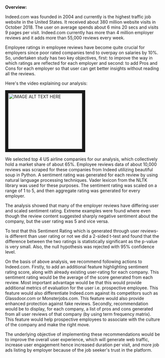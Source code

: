 **Overview:**

Indeed.com was founded in 2004 and currently is the highest traffic job website in the United States. It received about 380 million website visits in October 2018. The user on average spends about 6 mins 20 secs and visits 9 pages per visit. Indeed.com currently has more than 4 million employer reviews and it adds more than 55,000 reviews every week.

Employee ratings in employee reviews have become quite crucial for employers since poor rated companies tend to overpay on salaries by 10%. So, undertaken study has two key objectives, first: to improve the way in which ratings are reflected for each employer and second: to add Pros and Cons for each employer so that user can get better insights without reading all the reviews.

Here's the video explaining our analysis:

<a href="http://www.youtube.com/watch?feature=player_embedded&v=2Ay8LZMy-ec
" target="_blank"><img src="http://img.youtube.com/vi/2Ay8LZMy-ec/0.jpg" 
alt="IMAGE ALT TEXT HERE" width="240" height="180" border="10" /></a>



We selected top 4 US airline companies for our analysis, which collectively hold a market share of about 65%. Employee reviews data of about 10,000 reviews was scraped for these companies from Indeed utilizing beautiful soup in Python. A sentiment rating was generated for each review by using natural language processing techniques. Vader lexicon from the NLTK library was used for these purposes. The sentiment rating was scaled on a range of 1 to 5, and then aggregate rating was generated for every employer.

The analysis showed that many of the employer reviews have differing user and scaled sentiment rating. Extreme examples were found where even though the review content suggested sharply negative sentiment about the company, but the user rating was 5 and vice versa.



To test that this Sentiment Rating which is generated through user reviews- is different than user rating or not we did a 2-sided t-test and found that the difference between the two ratings is statistically significant as the p-value is very small. Also, the null hypothesis was rejected with 95% confidence level.

On the basis of above analysis, we recommend following actions to Indeed.com. Firstly, to add an additional feature highlighting sentiment rating score, along with already existing user-rating for each company. This sentiment rating would be the average of the score generated from each review. Most important advantage would be that this would provide additional metrics of evaluation for the user i.e. prospective employee. This feature would also differentiate Indeed.com against its competitors such as Glassdoor.com or Monsterjobs.com. This feature would also provide enhanced protection against fake reviews.  Secondly, recommendation would be to display, for each company, a list of pros and cons generated from all user reviews of that company (by using term frequency matrix). This feature would help prospective employees to associate with the culture of the company and make the right move.

The underlying objective of implementing these recommendations would be to improve the overall user experience, which will generate web traffic, increase user engagement hence increased duration per visit, and more job ads listing by employer because of the job seeker&#39;s trust in the platform.
